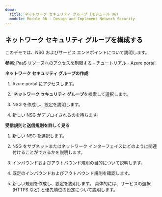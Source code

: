 ```yaml
---
demo:
  title: ネットワーク セキュリティ グループ (モジュール 06)
  module: Module 06 - Design and Implement Network Security
---
```

## ネットワーク セキュリティ グループを構成する

このデモでは、NSG およびサービス エンドポイントについて説明します。

**参照**: [PaaS リソースへのアクセスを制限する - チュートリアル - Azure portal](https://docs.microsoft.com/azure/virtual-network/tutorial-restrict-network-access-to-resources)

**ネットワーク セキュリティ グループの作成**

1. Azure portal にアクセスします。

1.  **ネットワーク セキュリティ グループ**を検索して選択します。

1. NSG を作成し、設定を説明します。 
 
1. 新しい NSG がデプロイされるのを待ちます。

**受信規則と送信規則を詳しく見る**

1. 新しい NSG を選択します。

1. NSG をサブネットまたはネットワーク インターフェイスにどのように関連付けることができるかを説明します。

1. インバウンドおよびアウトバウンド規則の目的について説明します。  

1. 既定のインバウンドおよびアウトバウンド規則を確認します。 

1. 新しい規則を作成し、設定を説明します。 具体的には、サービスの選択 (HTTPS など) と優先順位の設定について説明します。 


